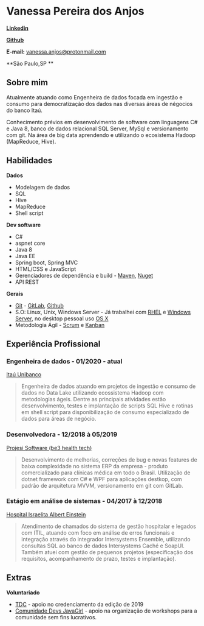 # Vanessa Pereira dos Anjos

**[Linkedin](https://www.linkedin.com/in/vanessa-p-anjos/)**

**[Github](https://github.com/vssaAnjos)**

**E-mail:** vanessa.anjos@protonmail.com

**São Paulo,SP **

## Sobre mim

Atualmente atuando como Engenheira de dados focada em ingestão e consumo para democratização dos dados nas diversas áreas de négocios do banco Itaú.

Conhecimento prévios em desenvolvimento de software com linguagens C# e Java 8, banco de dados relacional SQL Server, MySql e versionamento com git. Na área de big data aprendendo e utilizando o ecosistema Hadoop (MapReduce, Hive).


## Habilidades
**Dados**

* Modelagem de dados
* SQL
* Hive
* MapReduce
* Shell script

**Dev software**
* C# 
* aspnet core
* Java 8
* Java EE 
* Spring boot, Spring MVC
* HTML/CSS e JavaScript
* Gerenciadores de dependência e build - [Maven](https://maven.apache.org/what-is-maven.html), [Nuget](https://www.nuget.org/)
* API REST

**Gerais**

* [Git](https://git-scm.com/) - [GitLab](https://about.gitlab.com/), [Github](https://github.com) 
* S.O: Linux, Unix, Windows Server - Já trabalhei com [RHEL](https://www.redhat.com/pt-br/technologies/linux-platforms/enterprise-linux) e [Windows Server](https://www.microsoft.com/en-us/cloud-platform/windows-server), no desktop pessoal uso [OS X](https://pt.wikipedia.org/wiki/MacOS)
* Metodologia Ágil - [Scrum](https://www.scrum.org/) e [Kanban](http://kanbanblog.com/explained/)


## Experiência Profissional

### Engenheira de dados - 01/2020 - atual
[Itaú Unibanco](https://www.itau.com.br/sobre/quem-somos/)
> Engenheira de dados atuando em projetos de ingestão e consumo de dados no Data Lake utilizando ecossistema Hadoop com metodologias ágeis. Dentre as principais atividades estão desenvolvimento, testes e implantação de scripts SQL Hive e rotinas em shell script para disponibilização de consumo especializado de dados para áreas de negócio.


### Desenvolvedora - 12/2018 à 05/2019
[Projesi Software (be3 health tech)](https://www.projesi.com.br/)

> Desenvolvimento de melhorias, correções de bug e novas features de baixa complexidade no sistema ERP da empresa - produto comercializado para clínicas médica em todo o Brasil. Utilização de dotnet framework com C# e WPF para aplicações destkop, com padrão de arquitetura MVVM, versionamento em git com GitLab.

### Estágio em análise de sistemas - 04/2017 à 12/2018
[Hospital Israelita Albert Einstein](https://www.einstein.br/Pages/Home.aspx)
> Atendimento de chamados do sistema de gestão hospitalar e legados com ITIL, atuando com foco em análise de erros funcionais e integração através do integrador Intersystems Ensemble, utilizando consultas SQL ao banco de dados Intersystems Caché e SoapUI. Também atuei com gestão de pequenos projetos (especificação dos requisitos, acompanhamento de prazo, testes e implantação).

## Extras

**Voluntariado**
* [TDC](https://thedevconf.com/pt) - apoio no credenciamento da edição de 2019 
* [Comunidade Devs JavaGirl](https://www.meetup.com/pt-BR/Devs-Java-Girl/) - apoio na organização de workshops para a comunidade sem fins lucrativos.   
